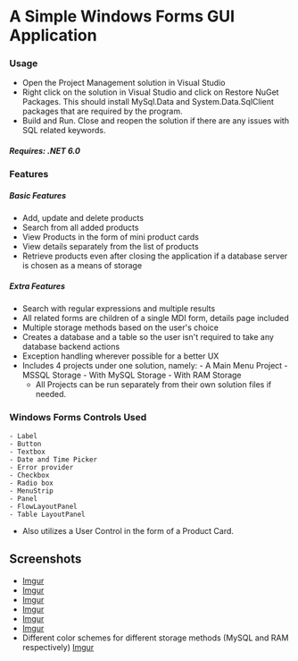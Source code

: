 # A Simple Windows Forms GUI Application

### Usage
- Open the Project Management solution in Visual Studio
- Right click on the solution in Visual Studio and click on Restore NuGet Packages. This should install MySql.Data and System.Data.SqlClient packages that are required by the program.
- Build and Run. Close and reopen the solution if there are any issues with SQL related keywords.
##### Requires: .NET 6.0

### Features
##### Basic Features
- Add, update and delete products
- Search from all added products
- View Products in the form of mini product cards
- View details separately from the list of products
- Retrieve products even after closing the application if a database server is chosen as a means of storage

##### Extra Features
- Search with regular expressions and multiple results
- All related forms are children of a single MDI form, details page included
- Multiple storage methods based on the user's choice
- Creates a database and a table so the user isn't required to take any database backend actions
- Exception handling wherever possible for a better UX
- Includes 4 projects under one solution, namely:
		- A Main Menu Project
		- MSSQL Storage
		- With MySQL Storage
		- With RAM Storage
	- All Projects can be run separately from their own solution files if needed.


### Windows Forms Controls Used
	- Label
	- Button
	- Textbox
	- Date and Time Picker
	- Error provider
	- Checkbox
	- Radio box
	- MenuStrip
	- Panel
	- FlowLayoutPanel
	- Table LayoutPanel
- Also utilizes a User Control in the form of a Product Card.

## Screenshots
- [Imgur](https://imgur.com/jRgMmq3)
- [Imgur](https://imgur.com/jRgMmq3)
- [Imgur](https://imgur.com/VCIpG5d)
- [Imgur](https://imgur.com/EgfUEDZ)
- [Imgur](https://imgur.com/CiXbC7H)
- [Imgur](https://imgur.com/Ua81zwa)
- Different color schemes for different storage methods (MySQL and RAM respectively) [Imgur](https://imgur.com/UML70bu)




